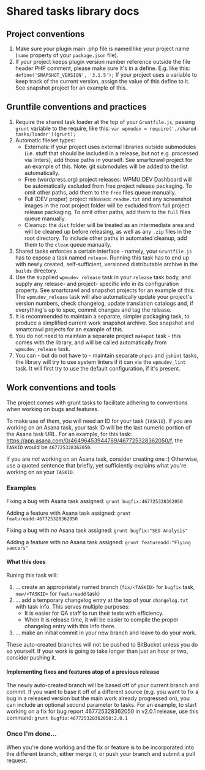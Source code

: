 # Shared tasks library docs

## Project conventions

1. Make sure your plugin main .php file is named like your project name (`name` property of your `package.json` file).
2. If your project keeps plugin version number reference outside the file header PHP comment, please make sure it's in a define. E.g. like this:
	`define('SNAPSHOT_VERSION', '3.1.5');`
If your project uses a variable to keep track of the current version, assign the value of this define to it. See snapshot project for an example of this.

## Gruntfile conventions and practices
1. Require the shared task loader at the top of your `Gruntfile.js`, passing `grunt` variable to the require, like this:
	`var wpmudev = require('./shared-tasks/loader')(grunt);`
2. Automatic fileset types:
	- Externals: if your project uses external libraries outside submodules (i.e. stuff that should be included in a release, but not e.g. processed via linters), add those paths in yourself. See smartcrawl project for an example of this. Note: git submodules will be added to the list automatically.
	- Free (wordpress.org) project releases: WPMU DEV Dashboard will be automatically excluded from free project release packaging. To omit other paths, add them to the `free` files queue manually.
	- Full (DEV proper) project releases: `readme.txt` and any screenshot images in the root project folder will be excluded from full project release packaging. To omit other paths, add them to the `full` files queue manually.
	- Cleanup: the `dist` folder will be treated as an intermediate area and will be cleaned up before releasing, as well as any `.zip` files in the root directory. To include other paths in automated cleanup, add them to the `clean` queue manually.
3. Shared tasks enforces a certain interface - namely, your `Gruntfile.js` has to expose a task named `release`. Running this task has to end up with newly created, self-sufficient, versioned distributable archive in the `builds` directory.
4. Use the supplied `wpmudev_release` task in your `release` task body, and supply any release- and project- specific info in its configuration property. See smartcrawl and snapshot projects for an example of this. The `wpmudev_release` task will also automatically update your project's version numbers, check changelog, update translation catalogs and, if everything's up to spec, commit changes and tag the release.
5. It is recommended to maintain a separate, simpler packaging task, to produce a simplified current work snapshot archive. See snapshot and smartcrawl projects for an example of this.
6. You do not need to maintain a separate project `makepot` task - this comes with the library, and will be called automatically from `wpmudev_release` task.
7. You can - but do not have to - maintain separate `phpcs` and `jshint` tasks, the library will try to use system linters if it can via the `wpmudev_lint` task. It will first try to use the default configuration, if it's present.

## Work conventions and tools

The project comes with grunt tasks to facilitate adhering to conventions when working on bugs and features.

To make use of them, you will need an ID for your task (`TASKID`). If you are working on an Asana task, your task ID will be the last numeric portion of the Asana task URL. For an example, for this task: https://app.asana.com/0/46496453944769/467725328362050/f, the `TASKID` would be `467725328362050`.

If you are *not* working on an Asana task, consider creating one :) Otherwise, use a quoted sentence that briefly, yet sufficiently explains what you're working on as your `TASKID`.

### Examples

Fixing a bug with Asana task assigned:
	`grunt bugfix:467725328362050`

Adding a feature with Asana task assigned:
	`grunt featureadd:467725328362050`

Fixing a bug with *no* Asana task assigned:
	`grunt bugfix:"SEO Analysis"`

Adding a feature with *no* Asana task assigned:
	`grunt featureadd:"Flying saucers"`

#### What this does

Runing this task will:

1. ... create an appropriately named branch (`fix/<TASKID>` for `bugfix` task, `new/<TASKID>` for `featureadd` task)
2. ... add a temporary changelog entry at the top of your `changelog.txt` with task info. This serves multiple purposes:
	- It is easier for QA staff to run their tests with efficiency.
	- When it is release time, it will be easier to compile the proper changelog entry with this info there.
3. ... make an initial commit in your new branch and leave to do your work.

These auto-created branches will not be pushed to BitBucket unless you do so yourself. If your work is going to take longer than just an hour or two, consider pushing it.

#### Implementing fixes and features atop of a previous release

The newly auto-created branch will be based off of your current branch and commit. If you want to base it off of a different source (e.g. you want to fix a bug in a released version but the main work already progressed on), you can include an optional second parameter to tasks. For an example, to start working on a fix for bug report 467725328362050 in v2.0.1 release, use this command: `grunt bugfix:467725328362050:2.0.1`

### Once I'm done...

When you're done working and the fix or feature is to be incorporated into the different branch, either merge it, or push your branch and submit a pull request.
